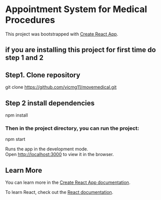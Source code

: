 # Appointment System for Medical Procedures

This project was bootstrapped with [Create React App](https://github.com/facebook/create-react-app).

## if you are installing this project for first time do step 1 and 2

## Step1. Clone repository

git clone https://github.com/vicmg11/movemedical.git

## Step 2 install dependencies

npm install

### Then in the project directory, you can run the project:

npm start

Runs the app in the development mode.<br>
Open [http://localhost:3000](http://localhost:3000) to view it in the browser.

## Learn More

You can learn more in the [Create React App documentation](https://facebook.github.io/create-react-app/docs/getting-started).

To learn React, check out the [React documentation](https://reactjs.org/).

